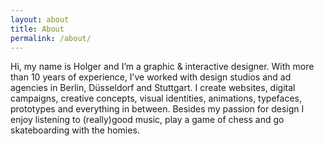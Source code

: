 ```yaml
---
layout: about
title: About
permalink: /about/
---
```

  
Hi, my name is Holger and I’m a graphic & interactive designer. With more than 10 years of experience, I’ve worked with design studios and ad agencies in Berlin, Düsseldorf and Stuttgart. I create websites, digital campaigns, creative concepts, visual identities, animations, typefaces, prototypes and everything in between. Besides my passion for design I enjoy listening to (really)good music, play a game of chess and go skateboarding with the homies. 
<div class="content_about_txt">

</div>
